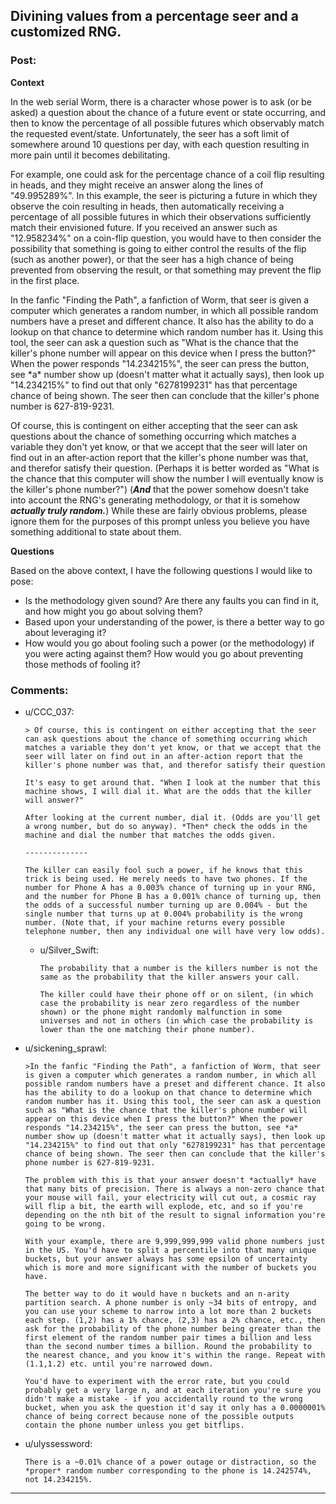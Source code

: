 ## Divining values from a percentage seer and a customized RNG.

### Post:

**Context**

In the web serial Worm, there is a character whose power is to ask (or be asked) a question about the chance of a future event or state occurring, and then to know the percentage of all possible futures which observably match the requested event/state. Unfortunately, the seer has a soft limit of somewhere around 10 questions per day, with each question resulting in more pain until it becomes debilitating.

For example, one could ask for the percentage chance of a coil flip resulting in heads, and they might receive an answer along the lines of "49.995289%". In this example, the seer is picturing a future in which they observe the coin resulting in heads, then automatically receiving a percentage of all possible futures in which their observations sufficiently match their envisioned future. If you received an answer such as "12.958234%" on a coin-flip question, you would have to then consider the possibility that something is going to either control the results of the flip (such as another power), or that the seer has a high chance of being prevented from observing the result, or that something may prevent the flip in the first place.

In the fanfic "Finding the Path", a fanfiction of Worm, that seer is given a computer which generates a random number, in which all possible random numbers have a preset and different chance. It also has the ability to do a lookup on that chance to determine which random number has it. Using this tool, the seer can ask a question such as "What is the chance that the killer's phone number will appear on this device when I press the button?" When the power responds "14.234215%", the seer can press the button, see \*a\* number show up (doesn't matter what it actually says), then look up "14.234215%" to find out that only "6278199231" has that percentage chance of being shown. The seer then can conclude that the killer's phone number is 627-819-9231.

Of course, this is contingent on either accepting that the seer can ask questions about the chance of something occurring which matches a variable they don't yet know, or that we accept that the seer will later on find out in an after-action report that the killer's phone number was that, and therefor satisfy their question. (Perhaps it is better worded as "What is the chance that this computer will show the number I will eventually know is the killer's phone number?") (***And*** that the power somehow doesn't take into account the RNG's generating methodology, or that it is somehow ***actually truly random.***) While these are fairly obvious problems, please ignore them for the purposes of this prompt unless you believe you have something additional to state about them.

**Questions**

Based on the above context, I have the following questions I would like to pose:

* Is the methodology given sound? Are there any faults you can find in it, and how might you go about solving them?
* Based upon your understanding of the power, is there a better way to go about leveraging it?
* How would you go about fooling such a power (or the methodology) if you were acting against them? How would you go about preventing those methods of fooling it?

### Comments:

- u/CCC_037:
  ```
  > Of course, this is contingent on either accepting that the seer can ask questions about the chance of something occurring which matches a variable they don't yet know, or that we accept that the seer will later on find out in an after-action report that the killer's phone number was that, and therefor satisfy their question

  It's easy to get around that. "When I look at the number that this machine shows, I will dial it. What are the odds that the killer will answer?"

  After looking at the current number, dial it. (Odds are you'll get a wrong number, but do so anyway). *Then* check the odds in the machine and dial the number that matches the odds given.

  --------------

  The killer can easily fool such a power, if he knows that this trick is being used. He merely needs to have two phones. If the number for Phone A has a 0.003% chance of turning up in your RNG, and the number for Phone B has a 0.001% chance of turning up, then the odds of a successful number turning up are 0.004% - but the single number that turns up at 0.004% probability is the wrong number. (Note that, if your machine returns every possible telephone number, then any individual one will have very low odds).
  ```

  - u/Silver_Swift:
    ```
    The probability that a number is the killers number is not the same as the probability that the killer answers your call. 

    The killer could have their phone off or on silent, (in which case the probability is near zero regardless of the number shown) or the phone might randomly malfunction in some universes and not in others (in which case the probability is lower than the one matching their phone number).
    ```

- u/sickening_sprawl:
  ```
  >In the fanfic "Finding the Path", a fanfiction of Worm, that seer is given a computer which generates a random number, in which all possible random numbers have a preset and different chance. It also has the ability to do a lookup on that chance to determine which random number has it. Using this tool, the seer can ask a question such as "What is the chance that the killer's phone number will appear on this device when I press the button?" When the power responds "14.234215%", the seer can press the button, see *a* number show up (doesn't matter what it actually says), then look up "14.234215%" to find out that only "6278199231" has that percentage chance of being shown. The seer then can conclude that the killer's phone number is 627-819-9231.

  The problem with this is that your answer doesn't *actually* have that many bits of precision. There is always a non-zero chance that your mouse will fail, your electricity will cut out, a cosmic ray will flip a bit, the earth will explode, etc, and so if you're depending on the nth bit of the result to signal information you're going to be wrong.

  With your example, there are 9,999,999,999 valid phone numbers just in the US. You'd have to split a percentile into that many unique buckets, but your answer always has some epsilon of uncertainty which is more and more significant with the number of buckets you have.

  The better way to do it would have n buckets and an n-arity partition search. A phone number is only ~34 bits of entropy, and you can use your scheme to narrow into a lot more than 2 buckets each step. (1,2) has a 1% chance, (2,3) has a 2% chance, etc., then ask for the probability of the phone number being greater than the first element of the random number pair times a billion and less than the second number times a billion. Round the probability to the nearest chance, and you know it's within the range. Repeat with (1.1,1.2) etc. until you're narrowed down.

  You'd have to experiment with the error rate, but you could probably get a very large n, and at each iteration you're sure you didn't make a mistake - if you accidentally round to the wrong bucket, when you ask the question it'd say it only has a 0.0000001% chance of being correct because none of the possible outputs contain the phone number unless you get bitflips.
  ```

- u/ulyssessword:
  ```
  There is a ~0.01% chance of a power outage or distraction, so the *proper* random number corresponding to the phone is 14.242574%, not 14.234215%.
  ```

---

